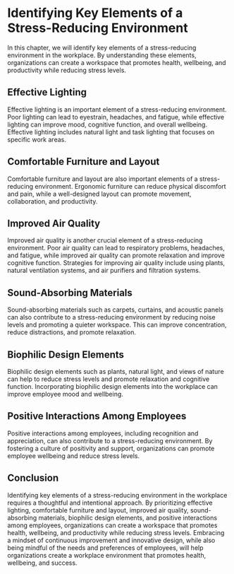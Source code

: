 # Identifying Key Elements of a Stress-Reducing Environment

In this chapter, we will identify key elements of a stress-reducing environment in the workplace. By understanding these elements, organizations can create a workspace that promotes health, wellbeing, and productivity while reducing stress levels.

Effective Lighting
------------------

Effective lighting is an important element of a stress-reducing environment. Poor lighting can lead to eyestrain, headaches, and fatigue, while effective lighting can improve mood, cognitive function, and overall wellbeing. Effective lighting includes natural light and task lighting that focuses on specific work areas.

Comfortable Furniture and Layout
--------------------------------

Comfortable furniture and layout are also important elements of a stress-reducing environment. Ergonomic furniture can reduce physical discomfort and pain, while a well-designed layout can promote movement, collaboration, and productivity.

Improved Air Quality
--------------------

Improved air quality is another crucial element of a stress-reducing environment. Poor air quality can lead to respiratory problems, headaches, and fatigue, while improved air quality can promote relaxation and improve cognitive function. Strategies for improving air quality include using plants, natural ventilation systems, and air purifiers and filtration systems.

Sound-Absorbing Materials
-------------------------

Sound-absorbing materials such as carpets, curtains, and acoustic panels can also contribute to a stress-reducing environment by reducing noise levels and promoting a quieter workspace. This can improve concentration, reduce distractions, and promote relaxation.

Biophilic Design Elements
-------------------------

Biophilic design elements such as plants, natural light, and views of nature can help to reduce stress levels and promote relaxation and cognitive function. Incorporating biophilic design elements into the workplace can improve employee mood and wellbeing.

Positive Interactions Among Employees
-------------------------------------

Positive interactions among employees, including recognition and appreciation, can also contribute to a stress-reducing environment. By fostering a culture of positivity and support, organizations can promote employee wellbeing and reduce stress levels.

Conclusion
----------

Identifying key elements of a stress-reducing environment in the workplace requires a thoughtful and intentional approach. By prioritizing effective lighting, comfortable furniture and layout, improved air quality, sound-absorbing materials, biophilic design elements, and positive interactions among employees, organizations can create a workspace that promotes health, wellbeing, and productivity while reducing stress levels. Embracing a mindset of continuous improvement and innovative design, while also being mindful of the needs and preferences of employees, will help organizations create a workplace environment that promotes health, wellbeing, and success.

